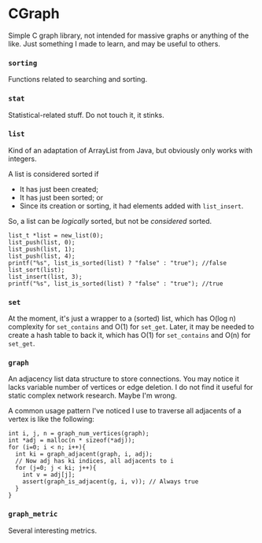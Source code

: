 CGraph
======

Simple C graph library, not intended for massive graphs or anything of the
like. Just something I made to learn, and may be useful to others.

### `sorting`

Functions related to searching and sorting.

### `stat`

Statistical-related stuff. Do not touch it, it stinks.

### `list`

Kind of an adaptation of ArrayList from Java, but obviously only works with
integers.

A list is considered sorted if
* It has just been created; 
* It has just been sorted; or
* Since its creation or sorting, it had elements added with `list_insert`.

So, a list can be _logically_ sorted, but not be _considered_ sorted.

    list_t *list = new_list(0);
    list_push(list, 0);
    list_push(list, 1);
    list_push(list, 4);
    printf("%s", list_is_sorted(list) ? "false" : "true"); //false
    list_sort(list);
    list_insert(list, 3);
    printf("%s", list_is_sorted(list) ? "false" : "true"); //true
    
### `set`

At the moment, it's just a wrapper to a (sorted) list, which has O(log n) 
complexity for `set_contains` and O(1) for `set_get`.
Later, it may be needed to create a hash table to back it, which has
O(1) for `set_contains` and O(n) for `set_get`.

### `graph`

An adjacency list data structure to store connections. You may notice it
lacks variable number of vertices or edge deletion. I do not find it useful
for static complex network research. Maybe I'm wrong.

A common usage pattern I've noticed I use to traverse all adjacents of 
a vertex is like the following:

    int i, j, n = graph_num_vertices(graph);
    int *adj = malloc(n * sizeof(*adj));
    for (i=0; i < n; i++){
      int ki = graph_adjacent(graph, i, adj);
      // Now adj has ki indices, all adjacents to i
      for (j=0; j < ki; j++){
        int v = adj[j];
        assert(graph_is_adjacent(g, i, v)); // Always true
      }
    }

### `graph_metric`

Several interesting metrics.
